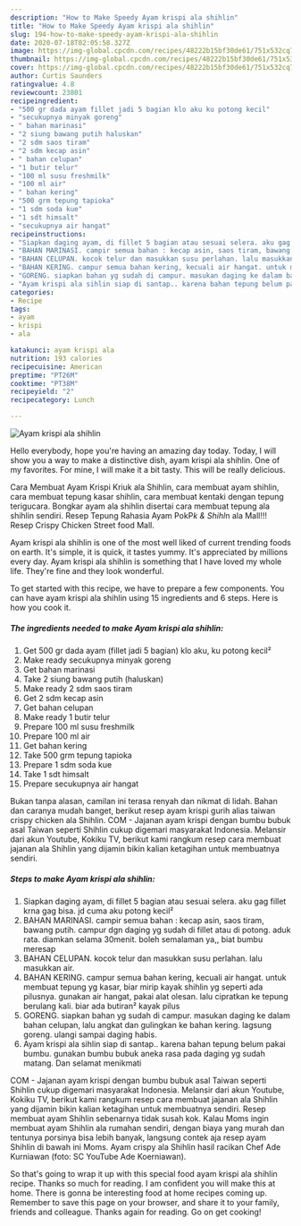 ```yaml
---
description: "How to Make Speedy Ayam krispi ala shihlin"
title: "How to Make Speedy Ayam krispi ala shihlin"
slug: 194-how-to-make-speedy-ayam-krispi-ala-shihlin
date: 2020-07-18T02:05:58.327Z
image: https://img-global.cpcdn.com/recipes/48222b15bf30de61/751x532cq70/ayam-krispi-ala-shihlin-foto-resep-utama.jpg
thumbnail: https://img-global.cpcdn.com/recipes/48222b15bf30de61/751x532cq70/ayam-krispi-ala-shihlin-foto-resep-utama.jpg
cover: https://img-global.cpcdn.com/recipes/48222b15bf30de61/751x532cq70/ayam-krispi-ala-shihlin-foto-resep-utama.jpg
author: Curtis Saunders
ratingvalue: 4.8
reviewcount: 23801
recipeingredient:
- "500 gr dada ayam fillet jadi 5 bagian klo aku ku potong kecil"
- "secukupnya minyak goreng"
- " bahan marinasi"
- "2 siung bawang putih haluskan"
- "2 sdm saos tiram"
- "2 sdm kecap asin"
- " bahan celupan"
- "1 butir telur"
- "100 ml susu freshmilk"
- "100 ml air"
- " bahan kering"
- "500 grm tepung tapioka"
- "1 sdm soda kue"
- "1 sdt himsalt"
- "secukupnya air hangat"
recipeinstructions:
- "Siapkan daging ayam, di fillet 5 bagian atau sesuai selera. aku gag fillet krna gag bisa. jd cuma aku potong kecil²"
- "BAHAN MARINASI. campir semua bahan : kecap asin, saos tiram, bawang putih. campur dgn daging yg sudah di fillet atau di potong. aduk rata. diamkan selama 30menit. boleh semalaman ya,, biat bumbu meresap"
- "BAHAN CELUPAN. kocok telur dan masukkan susu perlahan. lalu masukkan air."
- "BAHAN KERING. campur semua bahan kering, kecuali air hangat. untuk membuat tepung yg kasar, biar mirip kayak shihlin yg seperti ada pilusnya. gunakan air hangat, pakai alat olesan. lalu cipratkan ke tepung berulang kali. biar ada butiran² kayak pilus"
- "GORENG. siapkan bahan yg sudah di campur. masukan daging ke dalam bahan celupan, lalu angkat dan gulingkan ke bahan kering. lagsung goreng. ulangi sampai daging habis."
- "Ayam krispi ala sihlin siap di santap.. karena bahan tepung belum pakai bumbu. gunakan bumbu bubuk aneka rasa pada daging yg sudah matang. Dan selamat menikmati"
categories:
- Recipe
tags:
- ayam
- krispi
- ala

katakunci: ayam krispi ala 
nutrition: 193 calories
recipecuisine: American
preptime: "PT26M"
cooktime: "PT38M"
recipeyield: "2"
recipecategory: Lunch

---
```



![Ayam krispi ala shihlin](https://img-global.cpcdn.com/recipes/48222b15bf30de61/751x532cq70/ayam-krispi-ala-shihlin-foto-resep-utama.jpg)

Hello everybody, hope you're having an amazing day today. Today, I will show you a way to make a distinctive dish, ayam krispi ala shihlin. One of my favorites. For mine, I will make it a bit tasty. This will be really delicious.

Cara Membuat Ayam Krispi Kriuk ala Shihlin, cara membuat ayam shihlin, cara membuat tepung kasar shihlin, cara membuat kentaki dengan tepung terigucara. Bongkar ayam ala shihlin disertai cara membuat tepung ala shihlin sendiri. Resep Tepung Rahasia Ayam PokP*k &amp; Shihl*n ala Mall!!! Resep Crispy Chicken Street food Mall.

Ayam krispi ala shihlin is one of the most well liked of current trending foods on earth. It's simple, it is quick, it tastes yummy. It's appreciated by millions every day. Ayam krispi ala shihlin is something that I have loved my whole life. They're fine and they look wonderful.


To get started with this recipe, we have to prepare a few components. You can have ayam krispi ala shihlin using 15 ingredients and 6 steps. Here is how you cook it.

<!--inarticleads1-->

##### The ingredients needed to make Ayam krispi ala shihlin:

1. Get 500 gr dada ayam (fillet jadi 5 bagian) klo aku, ku potong kecil²
1. Make ready secukupnya minyak goreng
1. Get  bahan marinasi
1. Take 2 siung bawang putih (haluskan)
1. Make ready 2 sdm saos tiram
1. Get 2 sdm kecap asin
1. Get  bahan celupan
1. Make ready 1 butir telur
1. Prepare 100 ml susu freshmilk
1. Prepare 100 ml air
1. Get  bahan kering
1. Take 500 grm tepung tapioka
1. Prepare 1 sdm soda kue
1. Take 1 sdt himsalt
1. Prepare secukupnya air hangat


Bukan tanpa alasan, camilan ini terasa renyah dan nikmat di lidah. Bahan dan caranya mudah banget, berikut resep ayam krispi gurih alias taiwan crispy chicken ala Shihlin. COM - Jajanan ayam krispi dengan bumbu bubuk asal Taiwan seperti Shihlin cukup digemari masyarakat Indonesia. Melansir dari akun Youtube, Kokiku TV, berikut kami rangkum resep cara membuat jajanan ala Shihlin yang dijamin bikin kalian ketagihan untuk membuatnya sendiri. 

<!--inarticleads2-->

##### Steps to make Ayam krispi ala shihlin:

1. Siapkan daging ayam, di fillet 5 bagian atau sesuai selera. aku gag fillet krna gag bisa. jd cuma aku potong kecil²
1. BAHAN MARINASI. campir semua bahan : kecap asin, saos tiram, bawang putih. campur dgn daging yg sudah di fillet atau di potong. aduk rata. diamkan selama 30menit. boleh semalaman ya,, biat bumbu meresap
1. BAHAN CELUPAN. kocok telur dan masukkan susu perlahan. lalu masukkan air.
1. BAHAN KERING. campur semua bahan kering, kecuali air hangat. untuk membuat tepung yg kasar, biar mirip kayak shihlin yg seperti ada pilusnya. gunakan air hangat, pakai alat olesan. lalu cipratkan ke tepung berulang kali. biar ada butiran² kayak pilus
1. GORENG. siapkan bahan yg sudah di campur. masukan daging ke dalam bahan celupan, lalu angkat dan gulingkan ke bahan kering. lagsung goreng. ulangi sampai daging habis.
1. Ayam krispi ala sihlin siap di santap.. karena bahan tepung belum pakai bumbu. gunakan bumbu bubuk aneka rasa pada daging yg sudah matang. Dan selamat menikmati


COM - Jajanan ayam krispi dengan bumbu bubuk asal Taiwan seperti Shihlin cukup digemari masyarakat Indonesia. Melansir dari akun Youtube, Kokiku TV, berikut kami rangkum resep cara membuat jajanan ala Shihlin yang dijamin bikin kalian ketagihan untuk membuatnya sendiri. Resep membuat ayam Shihlin sebenarnya tidak susah kok. Kalau Moms ingin membuat ayam Shihlin ala rumahan sendiri, dengan biaya yang murah dan tentunya porsinya bisa lebih banyak, langsung contek aja resep ayam Shihlin di bawah ini Moms. Ayam crispy ala Shihlin hasil racikan Chef Ade Kurniawan (foto: SC YouTube Ade Koerniawan). 

So that's going to wrap it up with this special food ayam krispi ala shihlin recipe. Thanks so much for reading. I am confident you will make this at home. There is gonna be interesting food at home recipes coming up. Remember to save this page on your browser, and share it to your family, friends and colleague. Thanks again for reading. Go on get cooking!

